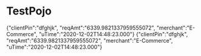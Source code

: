 # TestPojo

{"clientPin":"dfghjk", "reqAmt":"6339.9821337959555072", "merchant":"E-Commerce", "uTime":"2020-12-02T14:48:23.000"}
{"clientPin":"dfghjk", "reqAmt":"6339.9821337959555072", "merchant":"E-Commerce", "uTime":"2020-12-02T14:48:23.000"}
